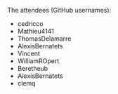 The attendees (GitHub usernames):

- cedricco
- Mathieu4141
- ThomasDelamarre
- AlexisBernatets
- Vincent
- WilliamROpert
- Beretheub
- AlexisBernatets
- clemq
